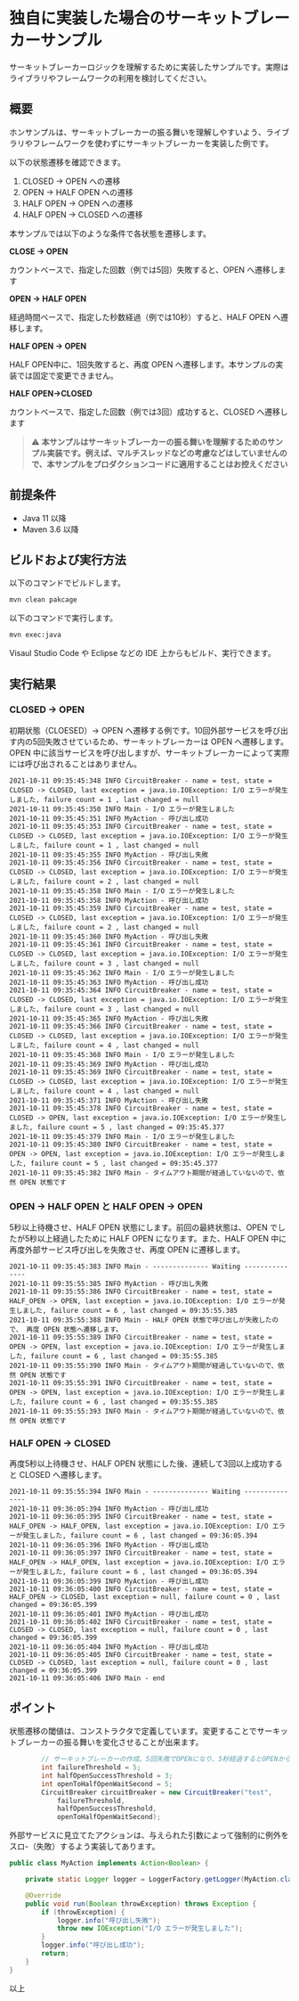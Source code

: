 # 独自に実装した場合のサーキットブレーカーサンプル

サーキットブレーカーロジックを理解するために実装したサンプルです。実際はライブラリやフレームワークの利用を検討してください。

## 概要

ホンサンプルは、サーキットブレーカーの振る舞いを理解しやすいよう、ライブラリやフレームワークを使わずにサーキットブレーカーを実装した例です。

以下の状態遷移を確認できます。

1. CLOSED -> OPEN への遷移
2. OPEN -> HALF OPEN への遷移
3. HALF OPEN -> OPEN への遷移
4. HALF OPEN -> CLOSED への遷移

本サンプルでは以下のような条件で各状態を遷移します。

**CLOSE -> OPEN**

カウントベースで、指定した回数（例では5回）失敗すると、OPEN へ遷移します

**OPEN -> HALF OPEN**

経過時間ベースで、指定した秒数経過（例では10秒）すると、HALF OPEN へ遷移します。

**HALF OPEN -> OPEN**

HALF OPEN中に、1回失敗すると、再度 OPEN へ遷移します。本サンプルの実装では固定で変更できません。

**HALF OPEN->CLOSED**

カウントベースで、指定した回数（例では3回）成功すると、CLOSED へ遷移します

> :warning: **本サンプルはサーキットブレーカーの振る舞いを理解するためのサンプル実装です。例えば、マルチスレッドなどの考慮などはしていませんので、本サンプルをプロダクションコードに適用することはお控えください**

## 前提条件

- Java 11 以降
- Maven 3.6 以降

## ビルドおよび実行方法

以下のコマンドでビルドします。

```sh
mvn clean pakcage
```

以下のコマンドで実行します。

```sh
mvn exec:java 
```

Visaul Studio Code や Eclipse などの IDE 上からもビルド、実行できます。

## 実行結果

### CLOSED -> OPEN

初期状態（CLOESED）-> OPEN へ遷移する例です。10回外部サービスを呼び出す内の5回失敗させているため、サーキットブレーカーは OPEN へ遷移します。OPEN 中に該当サービスを呼び出しますが、サーキットブレーカーによって実際には呼び出されることはありません。

```log
2021-10-11 09:35:45:348 INFO CircuitBreaker - name = test, state = CLOSED -> CLOSED, last exception = java.io.IOException: I/O エラーが発生しました, failure count = 1 , last changed = null
2021-10-11 09:35:45:350 INFO Main - I/O エラーが発生しました
2021-10-11 09:35:45:351 INFO MyAction - 呼び出し成功
2021-10-11 09:35:45:353 INFO CircuitBreaker - name = test, state = CLOSED -> CLOSED, last exception = java.io.IOException: I/O エラーが発生しました, failure count = 1 , last changed = null
2021-10-11 09:35:45:355 INFO MyAction - 呼び出し失敗
2021-10-11 09:35:45:356 INFO CircuitBreaker - name = test, state = CLOSED -> CLOSED, last exception = java.io.IOException: I/O エラーが発生しました, failure count = 2 , last changed = null
2021-10-11 09:35:45:358 INFO Main - I/O エラーが発生しました
2021-10-11 09:35:45:358 INFO MyAction - 呼び出し成功
2021-10-11 09:35:45:359 INFO CircuitBreaker - name = test, state = CLOSED -> CLOSED, last exception = java.io.IOException: I/O エラーが発生しました, failure count = 2 , last changed = null
2021-10-11 09:35:45:360 INFO MyAction - 呼び出し失敗
2021-10-11 09:35:45:361 INFO CircuitBreaker - name = test, state = CLOSED -> CLOSED, last exception = java.io.IOException: I/O エラーが発生しました, failure count = 3 , last changed = null
2021-10-11 09:35:45:362 INFO Main - I/O エラーが発生しました
2021-10-11 09:35:45:363 INFO MyAction - 呼び出し成功
2021-10-11 09:35:45:364 INFO CircuitBreaker - name = test, state = CLOSED -> CLOSED, last exception = java.io.IOException: I/O エラーが発生しました, failure count = 3 , last changed = null
2021-10-11 09:35:45:365 INFO MyAction - 呼び出し失敗
2021-10-11 09:35:45:366 INFO CircuitBreaker - name = test, state = CLOSED -> CLOSED, last exception = java.io.IOException: I/O エラーが発生しました, failure count = 4 , last changed = null
2021-10-11 09:35:45:368 INFO Main - I/O エラーが発生しました
2021-10-11 09:35:45:369 INFO MyAction - 呼び出し成功
2021-10-11 09:35:45:369 INFO CircuitBreaker - name = test, state = CLOSED -> CLOSED, last exception = java.io.IOException: I/O エラーが発生しました, failure count = 4 , last changed = null
2021-10-11 09:35:45:371 INFO MyAction - 呼び出し失敗
2021-10-11 09:35:45:378 INFO CircuitBreaker - name = test, state = CLOSED -> OPEN, last exception = java.io.IOException: I/O エラーが発生しました, failure count = 5 , last changed = 09:35:45.377
2021-10-11 09:35:45:379 INFO Main - I/O エラーが発生しました
2021-10-11 09:35:45:380 INFO CircuitBreaker - name = test, state = OPEN -> OPEN, last exception = java.io.IOException: I/O エラーが発生しました, failure count = 5 , last changed = 09:35:45.377
2021-10-11 09:35:45:382 INFO Main - タイムアウト期間が経過していないので、依 然 OPEN 状態です
```

### OPEN -> HALF OPEN と HALF OPEN -> OPEN

5秒以上待機させ、HALF OPEN 状態にします。前回の最終状態は、OPEN でしたが5秒以上経過したために HALF OPEN になります。また、HALF OPEN 中に再度外部サービス呼び出しを失敗させ、再度 OPEN に遷移します。

```log
2021-10-11 09:35:45:383 INFO Main - -------------- Waiting ---------------
2021-10-11 09:35:55:385 INFO MyAction - 呼び出し失敗
2021-10-11 09:35:55:386 INFO CircuitBreaker - name = test, state = HALF_OPEN -> OPEN, last exception = java.io.IOException: I/O エラーが発生しました, failure count = 6 , last changed = 09:35:55.385
2021-10-11 09:35:55:388 INFO Main - HALF OPEN 状態で呼び出しが失敗したので、 再度 OPEN 状態へ遷移します。
2021-10-11 09:35:55:389 INFO CircuitBreaker - name = test, state = OPEN -> OPEN, last exception = java.io.IOException: I/O エラーが発生しました, failure count = 6 , last changed = 09:35:55.385
2021-10-11 09:35:55:390 INFO Main - タイムアウト期間が経過していないので、依 然 OPEN 状態です
2021-10-11 09:35:55:391 INFO CircuitBreaker - name = test, state = OPEN -> OPEN, last exception = java.io.IOException: I/O エラーが発生しました, failure count = 6 , last changed = 09:35:55.385
2021-10-11 09:35:55:393 INFO Main - タイムアウト期間が経過していないので、依 然 OPEN 状態です
```

### HALF OPEN -> CLOSED

再度5秒以上待機させ、HALF OPEN 状態にした後、連続して3回以上成功すると CLOSED へ遷移します。

```log
2021-10-11 09:35:55:394 INFO Main - -------------- Waiting ---------------
2021-10-11 09:36:05:394 INFO MyAction - 呼び出し成功
2021-10-11 09:36:05:395 INFO CircuitBreaker - name = test, state = HALF_OPEN -> HALF_OPEN, last exception = java.io.IOException: I/O エラーが発生しました, failure count = 6 , last changed = 09:36:05.394
2021-10-11 09:36:05:396 INFO MyAction - 呼び出し成功
2021-10-11 09:36:05:397 INFO CircuitBreaker - name = test, state = HALF_OPEN -> HALF_OPEN, last exception = java.io.IOException: I/O エラーが発生しました, failure count = 6 , last changed = 09:36:05.394
2021-10-11 09:36:05:399 INFO MyAction - 呼び出し成功
2021-10-11 09:36:05:400 INFO CircuitBreaker - name = test, state = HALF_OPEN -> CLOSED, last exception = null, failure count = 0 , last changed = 09:36:05.399
2021-10-11 09:36:05:401 INFO MyAction - 呼び出し成功
2021-10-11 09:36:05:402 INFO CircuitBreaker - name = test, state = CLOSED -> CLOSED, last exception = null, failure count = 0 , last changed = 09:36:05.399
2021-10-11 09:36:05:404 INFO MyAction - 呼び出し成功
2021-10-11 09:36:05:405 INFO CircuitBreaker - name = test, state = CLOSED -> CLOSED, last exception = null, failure count = 0 , last changed = 09:36:05.399
2021-10-11 09:36:05:406 INFO Main - end
```

## ポイント

状態遷移の閾値は、コンストラクタで定義しています。変更することでサーキットブレーカーの振る舞いを変化させることが出来ます。


```java
        // サーキットブレーカーの作成。5回失敗でOPENになり、5秒経過するとOPENからHALF_OPEN に遷移する
        int failureThreshold = 5;
        int halfOpenSuccessThreshold = 3;
        int openToHalfOpenWaitSecond = 5;
        CircuitBreaker circuitBreaker = new CircuitBreaker("test",
            failureThreshold,
            halfOpenSuccessThreshold,
            openToHalfOpenWaitSecond);
```


外部サービスに見立てたアクションは、与えられた引数によって強制的に例外をスロ-（失敗）するよう実装してあります。

```java
public class MyAction implements Action<Boolean> {

    private static Logger logger = LoggerFactory.getLogger(MyAction.class);

    @Override
    public void run(Boolean throwException) throws Exception {
        if (throwException) {
            logger.info("呼び出し失敗");
            throw new IOException("I/O エラーが発生しました");
        }
        logger.info("呼び出し成功");
        return;
    }
}
```

以上
